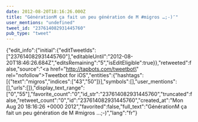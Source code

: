 ```yaml
---
date: 2012-08-20T18:16:26.000Z
title: "GénérationM ça fait un peu génération de M #migros …;-)″"
user_mentions: "undefined"
tweet_id: "237614082931445760"
pub_type: "tweet"
---
```

{"edit_info":{"initial":{"editTweetIds":["237614082931445760"],"editableUntil":"2012-08-20T18:46:26.684Z","editsRemaining":"5","isEditEligible":true}},"retweeted":false,"source":"<a href=\"http://tapbots.com/tweetbot\" rel=\"nofollow\">Tweetbot for iOS</a>","entities":{"hashtags":[{"text":"migros","indices":["43","50"]}],"symbols":[],"user_mentions":[],"urls":[]},"display_text_range":["0","55"],"favorite_count":"0","id_str":"237614082931445760","truncated":false,"retweet_count":"0","id":"237614082931445760","created_at":"Mon Aug 20 18:16:26 +0000 2012","favorited":false,"full_text":"GénérationM ça fait un peu génération de M #migros …;-)","lang":"fr"}
